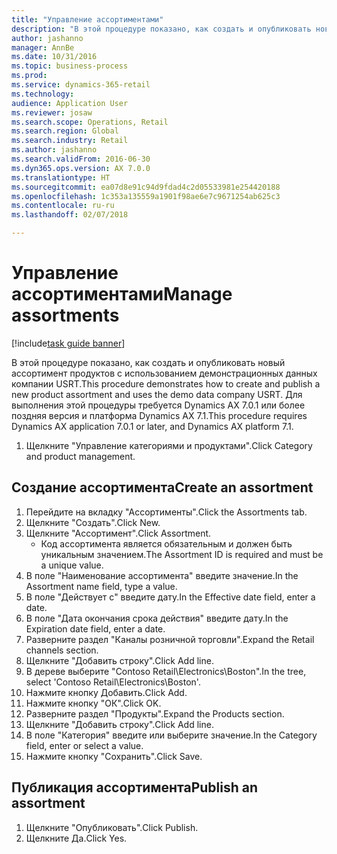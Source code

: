 ```yaml
--- 
title: "Управление ассортиментами"
description: "В этой процедуре показано, как создать и опубликовать новый ассортимент продуктов с использованием демонстрационных данных компании USRT."
author: jashanno
manager: AnnBe
ms.date: 10/31/2016
ms.topic: business-process
ms.prod: 
ms.service: dynamics-365-retail
ms.technology: 
audience: Application User
ms.reviewer: josaw
ms.search.scope: Operations, Retail
ms.search.region: Global
ms.search.industry: Retail
ms.author: jashanno
ms.search.validFrom: 2016-06-30
ms.dyn365.ops.version: AX 7.0.0
ms.translationtype: HT
ms.sourcegitcommit: ea07d8e91c94d9fdad4c2d05533981e254420188
ms.openlocfilehash: 1c353a135559a1901f98ae6e7c9671254ab625c3
ms.contentlocale: ru-ru
ms.lasthandoff: 02/07/2018

---
```

# <a name="manage-assortments"></a><span data-ttu-id="01684-103">Управление ассортиментами</span><span class="sxs-lookup"><span data-stu-id="01684-103">Manage assortments</span></span> 

[!include[task guide banner](../includes/task-guide-banner.md)]

<span data-ttu-id="01684-104">В этой процедуре показано, как создать и опубликовать новый ассортимент продуктов с использованием демонстрационных данных компании USRT.</span><span class="sxs-lookup"><span data-stu-id="01684-104">This procedure demonstrates how to create and publish a new product assortment and uses the demo data company USRT.</span></span> <span data-ttu-id="01684-105">Для выполнения этой процедуры требуется Dynamics AX 7.0.1 или более поздняя версия и платформа Dynamics AX 7.1.</span><span class="sxs-lookup"><span data-stu-id="01684-105">This procedure requires Dynamics AX application 7.0.1 or later, and Dynamics AX platform 7.1.</span></span>  

1. <span data-ttu-id="01684-106">Щелкните "Управление категориями и продуктами".</span><span class="sxs-lookup"><span data-stu-id="01684-106">Click Category and product management.</span></span>

## <a name="create-an-assortment"></a><span data-ttu-id="01684-107">Создание ассортимента</span><span class="sxs-lookup"><span data-stu-id="01684-107">Create an assortment</span></span>
1. <span data-ttu-id="01684-108">Перейдите на вкладку "Ассортименты".</span><span class="sxs-lookup"><span data-stu-id="01684-108">Click the Assortments tab.</span></span>
2. <span data-ttu-id="01684-109">Щелкните "Создать".</span><span class="sxs-lookup"><span data-stu-id="01684-109">Click New.</span></span>
3. <span data-ttu-id="01684-110">Щелкните "Ассортимент".</span><span class="sxs-lookup"><span data-stu-id="01684-110">Click Assortment.</span></span>
    * <span data-ttu-id="01684-111">Код ассортимента является обязательным и должен быть уникальным значением.</span><span class="sxs-lookup"><span data-stu-id="01684-111">The Assortment ID is required and must be a unique value.</span></span>  
4. <span data-ttu-id="01684-112">В поле "Наименование ассортимента" введите значение.</span><span class="sxs-lookup"><span data-stu-id="01684-112">In the Assortment name field, type a value.</span></span>
5. <span data-ttu-id="01684-113">В поле "Действует с" введите дату.</span><span class="sxs-lookup"><span data-stu-id="01684-113">In the Effective date field, enter a date.</span></span>
6. <span data-ttu-id="01684-114">В поле "Дата окончания срока действия" введите дату.</span><span class="sxs-lookup"><span data-stu-id="01684-114">In the Expiration date field, enter a date.</span></span>
7. <span data-ttu-id="01684-115">Разверните раздел "Каналы розничной торговли".</span><span class="sxs-lookup"><span data-stu-id="01684-115">Expand the Retail channels section.</span></span>
8. <span data-ttu-id="01684-116">Щелкните "Добавить строку".</span><span class="sxs-lookup"><span data-stu-id="01684-116">Click Add line.</span></span>
9. <span data-ttu-id="01684-117">В дереве выберите "Contoso Retail\Electronics\Boston".</span><span class="sxs-lookup"><span data-stu-id="01684-117">In the tree, select 'Contoso Retail\Electronics\Boston'.</span></span>
10. <span data-ttu-id="01684-118">Нажмите кнопку Добавить.</span><span class="sxs-lookup"><span data-stu-id="01684-118">Click Add.</span></span>
11. <span data-ttu-id="01684-119">Нажмите кнопку "OК".</span><span class="sxs-lookup"><span data-stu-id="01684-119">Click OK.</span></span>
12. <span data-ttu-id="01684-120">Разверните раздел "Продукты".</span><span class="sxs-lookup"><span data-stu-id="01684-120">Expand the Products section.</span></span>
13. <span data-ttu-id="01684-121">Щелкните "Добавить строку".</span><span class="sxs-lookup"><span data-stu-id="01684-121">Click Add line.</span></span>
14. <span data-ttu-id="01684-122">В поле "Категория" введите или выберите значение.</span><span class="sxs-lookup"><span data-stu-id="01684-122">In the Category field, enter or select a value.</span></span>
15. <span data-ttu-id="01684-123">Нажмите кнопку "Сохранить".</span><span class="sxs-lookup"><span data-stu-id="01684-123">Click Save.</span></span>

## <a name="publish-an-assortment"></a><span data-ttu-id="01684-124">Публикация ассортимента</span><span class="sxs-lookup"><span data-stu-id="01684-124">Publish an assortment</span></span>
1. <span data-ttu-id="01684-125">Щелкните "Опубликовать".</span><span class="sxs-lookup"><span data-stu-id="01684-125">Click Publish.</span></span>
2. <span data-ttu-id="01684-126">Щелкните Да.</span><span class="sxs-lookup"><span data-stu-id="01684-126">Click Yes.</span></span>


